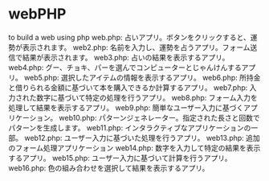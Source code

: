 # webPHP
to build a web using php
web.php: 占いアプリ。ボタンをクリックすると、運勢が表示されます。
web2.php: 名前を入力し、運勢を占うアプリ。フォーム送信で結果が表示されます。
web3.php: 占いの結果を表示するアプリ。
web4.php: グー、チョキ、パーを選んでコンピューターとじゃんけんするアプリ。
web5.php: 選択したアイテムの情報を表示するアプリ。
web6.php: 所持金と借りられる金額に基づいて本を購入できるか計算するアプリ。
web7.php: 入力された数字に基づいて特定の処理を行うアプリ。
web8.php: フォーム入力を処理して結果を表示するアプリ。
web9.php: 簡単なユーザー入力に基づくアプリケーション。
web10.php: パターンジェネレーター。指定された長さと回数でパターンを生成します。
web11.php: インタラクティブなアプリケーションの一部。
web12.php: ユーザー入力に基づいた処理を行うアプリ。
web13.php: 追加のフォーム処理アプリケーション
web14.php: 数字を入力して特定の結果を表示するアプリ。
web15.php: ユーザー入力に基づいて計算を行うアプリ。
web16.php: 色の組み合わせを選択して結果を表示するアプリ。
